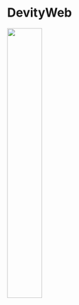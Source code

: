 # DevityWeb
<img src="https://user-images.githubusercontent.com/22716018/215209832-06657e79-ab91-41bf-8a77-c394e0c13dff.png" width=40%>
